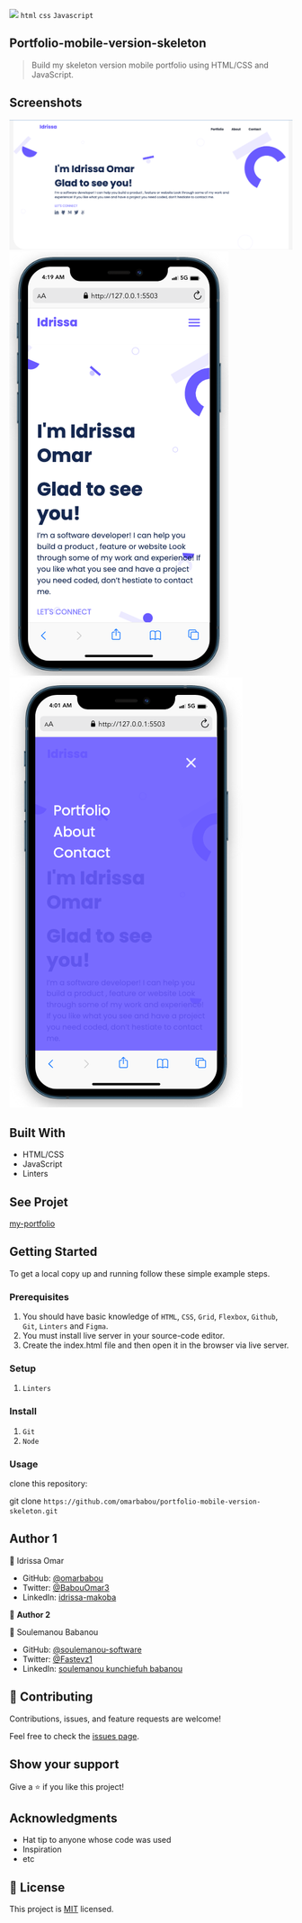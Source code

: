 ![](https://img.shields.io/badge/Microverse-blueviolet) `html` `css` `Javascript`

## Portfolio-mobile-version-skeleton

> Build my skeleton version mobile portfolio using HTML/CSS and JavaScript.

## Screenshots

![screenshot](./img/dport.png)
![screenshot](./img/pmob-1.png)
![screenshot](./img/pmob.png)


## Built With

- HTML/CSS
- JavaScript
- Linters

## See Projet

[my-portfolio](https://idrissa-omar-portfolio.netlify.app/)

## Getting Started

To get a local copy up and running follow these simple example steps.

### Prerequisites

1. You should have basic knowledge of `HTML`, `CSS`, `Grid`, `Flexbox`, `Github`, `Git`, `Linters` and `Figma`.
2. You must install live server in your source-code editor.
3. Create the index.html file and then open it in the browser via live server.

### Setup

1. `Linters`

### Install

1. `Git`
1. `Node`

### Usage

clone this repository:

git clone `https://github.com/omarbabou/portfolio-mobile-version-skeleton.git`

## Author 1

👤 Idrissa Omar

- GitHub: [@omarbabou](https://github.com/omarbabou)
- Twitter: [@BabouOmar3](https://twitter.com/BabouOmar3/photo)
- LinkedIn: [idrissa-makoba](https://www.linkedin.com/in/idrissa-makoba-b5b906205/)

👤 **Author 2**

👤 Soulemanou Babanou

- GitHub: [@soulemanou-software](https://github.com/soulemanou-software)
- Twitter: [@Fastevz1](https://twitter.com/Fastevz1)
- LinkedIn: [soulemanou kunchiefuh babanou](https://www.linkedin.com/in/soulemanou-kunchiefuh-babanou-454099196)

## 🤝 Contributing

Contributions, issues, and feature requests are welcome!

Feel free to check the [issues page](../../issues/).

## Show your support

Give a ⭐️ if you like this project!

## Acknowledgments

- Hat tip to anyone whose code was used
- Inspiration
- etc

## 📝 License

This project is [MIT](./MIT.md) licensed.

